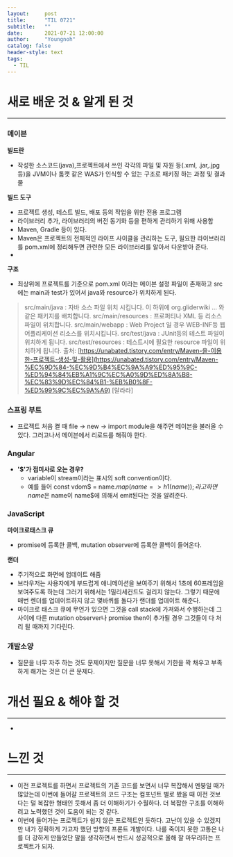 ```yaml
---
layout:     post
title:      "TIL 0721"
subtitle:   ""
date:       2021-07-21 12:00:00
author:     "Youngnoh"
catalog: false
header-style: text
tags:
  - TIL
---
```


# 새로 배운 것 & 알게 된 것

---

### 메이븐

**빌드란**

- 작성한 소스코드(java),프로젝트에서 쓰인 각각의 파일 및 자원 등(.xml, .jar,.jpg 등)을 JVM이나 톰캣 같은 WAS가 인식할 수 있는 구조로 패키징 하는 과정 및 결과물

**빌드 도구**

- 프로젝트 생성, 테스트 빌드, 배포 등의 작업을 위한 전용 프로그램
- 라이브러리 추가, 라이브러리의 버전 동기화 등을 편하게 관리하기 위해 사용함
- Maven, Gradle 등이 있다.
- Maven은 프로젝트의 전체적인 라이프 사이클을 관리하는 도구, 필요한 라이브러리를 pom.xml에 정리해두면 관련한 모든 라이브러리를 알아서 다운받아 준다.
- 

**구조**

- 최상위에 프로젝트를 기준으로 pom.xml 이라는 메이븐 설정 파일이 존재하고 src에는 main과 test가 있어서 java와 resource가 위치하게 된다.

> src/main/java : 자바 소스 파일 위치 시킵니다. 이 하위에 org.gliderwiki ... 와 같은 패키지를 배치합니다.
src/main/resources : 프로퍼티나 XML 등 리소스 파일이 위치합니다.
src/main/webapp : Web Project 일 경우 WEB-INF등 웹 어플리케이션 리소스를 위치시킵니다.
src/test/java : JUnit등의 테스트 파일이 위치하게 됩니다.
src/test/resources : 테스트시에 필요한 resource 파일이 위치하게 됩니다.
출처: [https://unabated.tistory.com/entry/Maven-을-이용한-프로젝트-생성-및-활용](https://unabated.tistory.com/entry/Maven-%EC%9D%84-%EC%9D%B4%EC%9A%A9%ED%95%9C-%ED%94%84%EB%A1%9C%EC%A0%9D%ED%8A%B8-%EC%83%9D%EC%84%B1-%EB%B0%8F-%ED%99%9C%EC%9A%A9) [랄라라]

### 스프링 부트

- 프로젝트 처음 켤 때 file → new → import module을 해주면 메이븐을 불러올 수 있다. 그러고나서 메이븐에서 리로드를 해줘야 한다.

### Angular

- **'$'가 접미사로 오는 경우?**
    - variable이 stream이라는 표시의 soft convention이다.
    - 예를 들어 const vdom$ = name$.map(name => h1(name));라고 하면 name$은 name이 name$에 의해서 emit된다는 것을 알려준다.

### JavaScript

**마이크로태스크 큐**

- promise에 등록한 콜백, mutation observer에 등록한 콜백이 들어온다.

**랜더**

- 주기적으로 화면에 업데이트 해줌
- 브라우저는 사용자에게 부드럽게 애니메이션을 보여주기 위해서 1초에 60프레임을 보여주도록 하는데 그러기 위해서는 1밀리세컨드도 걸리지 않는다. 그렇기 때문에 매번 렌더를 업데이트하지 않고 몇바퀴를 돌다가 랜더를 업데이트 해준다.
- 마이크로 태스크 큐에 무언가 있으면 그것을 call stack에 가져와서 수행하는데 그 사이에 다른 mutation observer나 promise then이 추가될 경우 그것들이 다 처리 될 때까지 기다린다.

### 개발소양

- 질문을 너무 자주 하는 것도 문제이지만 질문을 너무 못해서 기한을 꽉 채우고 부족하게 해가는 것은 더 큰 문제다.

# 개선 필요 & 해야 할 것

---

- 

# 느낀 것

---

- 이전 프로젝트를 하면서 프로젝트의 기존 코드를 보면서 너무 복잡해서 멘붕일 때가 많았는데 이번에 들어갈 프로젝트의 코드 구조는 컴포넌트 별로 봤을 때 이전 것보다는 덜 복잡한 형태인 듯해서 좀 더 이해하기가 수월하다. 더 복잡한 구조를 이해하려고 노력했던 것이 도움이 되는 것 같다.
- 이번에 들어가는 프로젝트가 쉽지 않은 프로젝트인 듯하다. 고난이 있을 수 있겠지만 내가 정확하게 가고자 했던 방향의 프론트 개발이다. 나를 죽이지 못한 고통은 나를 더 강하게 만들었단 말을 생각하면서 반드시 성공적으로 올해 잘 마무리하는 프로젝트가 되자.
